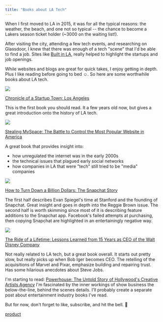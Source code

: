 ```yaml
---
title: "Books about LA Tech"
---
```


When I first moved to LA in 2015, it was for all the typical reasons:
the weather, the beach, and one not so typical -- the chance to become a Lakers season ticket holder (~3000 on the waiting list!).

After visiting the city, attending a few tech events, and researching on Glassdoor, I knew that there was enough of a tech "scene"
that I'd be able to find a job.  Sites like [Built in LA](https://builtinla.com), really helped to highlight the startups and job openings.

While websites and blogs are great for quick takes, I enjoy getting in depth.  Plus I like reading before going to bed ☺️.
So here are some worthwhile books about LA tech.

<a href="https://www.amazon.com/gp/product/B00UR7A074/ref=as_li_ss_il?ie=UTF8&psc=1&linkCode=li2&tag=curationla-20&linkId=b910d67b2521148cb0bad158121cd85c&language=en_US" target="_blank"><img border="0" src="//ws-na.amazon-adsystem.com/widgets/q?_encoding=UTF8&ASIN=B00UR7A074&Format=_SL160_&ID=AsinImage&MarketPlace=US&ServiceVersion=20070822&WS=1&tag=curationla-20&language=en_US" ></a><img src="https://ir-na.amazon-adsystem.com/e/ir?t=curationla-20&language=en_US&l=li2&o=1&a=B00UR7A074" width="1" height="1" border="0" alt="" style="border:none !important; margin:0px !important;" />

[Chronicle of a Startup Town: Los Angeles](https://amzn.to/2HCdVvL)

This is the first book you should read.  It a few years old now, but gives a great introduction onto the history of LA tech.


<a href="https://www.amazon.com/gp/product/B001VT3L3C/ref=as_li_ss_il?ie=UTF8&psc=1&linkCode=li2&tag=curationla-20&linkId=ab3a9f799f4b03d1adc245574bc55c3f&language=en_US" target="_blank"><img border="0" src="//ws-na.amazon-adsystem.com/widgets/q?_encoding=UTF8&ASIN=B001VT3L3C&Format=_SL160_&ID=AsinImage&MarketPlace=US&ServiceVersion=20070822&WS=1&tag=curationla-20&language=en_US" ></a><img src="https://ir-na.amazon-adsystem.com/e/ir?t=curationla-20&language=en_US&l=li2&o=1&a=B001VT3L3C" width="1" height="1" border="0" alt="" style="border:none !important; margin:0px !important;" />

[Stealing MySpace: The Battle to Control the Most Popular Website in America](https://amzn.to/343aZjk)

A great book that provides insight into:
- how unregulated the internet was in the early 2000s
- the technical issues that plagued early social networks
- how companies in LA that were "tech" still tried to be "media" companies

<a href="https://www.amazon.com/gp/product/B073Z7XL5D/ref=as_li_ss_il?ie=UTF8&psc=1&linkCode=li2&tag=curationla-20&linkId=5272279fe76e1ff510f7eb9ad5dc3b75&language=en_US" target="_blank"><img border="0" src="//ws-na.amazon-adsystem.com/widgets/q?_encoding=UTF8&ASIN=B073Z7XL5D&Format=_SL160_&ID=AsinImage&MarketPlace=US&ServiceVersion=20070822&WS=1&tag=curationla-20&language=en_US" ></a><img src="https://ir-na.amazon-adsystem.com/e/ir?t=curationla-20&language=en_US&l=li2&o=1&a=B073Z7XL5D" width="1" height="1" border="0" alt="" style="border:none !important; margin:0px !important;" />

[How to Turn Down a Billion Dollars: The Snapchat Story](https://amzn.to/346JgOv)

The first half describes Evan Spiegel's time at Stanford and the founding of Snapchat.  Great insight and goes in depth into the Reggie Brown issue.
The second half is worth skimming since most of it is describing feature additions to the Snapchat app.
Facebook's failed attempts at purchasing, then copying Snapchat are highlighted in an entertainingly negative way.

<a href="https://www.amazon.com/gp/product/B07PF6XTD8/ref=as_li_ss_il?ie=UTF8&psc=1&linkCode=li2&tag=curationla-20&linkId=3784ba03a67419f5174033d131fd3502&language=en_US" target="_blank"><img border="0" src="//ws-na.amazon-adsystem.com/widgets/q?_encoding=UTF8&ASIN=B07PF6XTD8&Format=_SL160_&ID=AsinImage&MarketPlace=US&ServiceVersion=20070822&WS=1&tag=curationla-20&language=en_US" ></a><img src="https://ir-na.amazon-adsystem.com/e/ir?t=curationla-20&language=en_US&l=li2&o=1&a=B07PF6XTD8" width="1" height="1" border="0" alt="" style="border:none !important; margin:0px !important;" />

[The Ride of a Lifetime: Lessons Learned from 15 Years as CEO of the Walt Disney Company](https://amzn.to/2HwG6Mp)

Not really related to LA tech, but a great book overall.  It starts out pretty slow, but really picks up when Bob Iger becomes CEO.
The retelling of the acquisitions of Marvel and Pixar, emphasize building and repairing trust.  Has some hilarious anecdotes about Steve Jobs.

I'm starting to read: [Powerhouse: The Untold Story of Hollywood's Creative Artists Agency](https://amzn.to/348hyB2)
I'm fascinated by the inner workings of show business the below-the-line, behind the scenes details.
I'll probably create a separate post about entertainment industry books I've read.

But for now, don't forget to like, subscribe, and hit the bell. 🤙












<a href="https://amzn.to/37PFRH9">product</a>